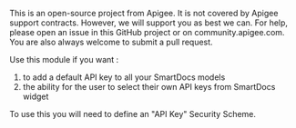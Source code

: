 This is an open-source project from Apigee. It is not covered by Apigee support
contracts. However, we will support you as best we can. For help, please open an
issue in this GitHub project or on community.apigee.com. You are also always
welcome to submit a pull request.

Use this module if you want :
1. to add a default API key to all your SmartDocs models 
2. the ability for the user to select their own API keys from SmartDocs widget

To use this you will need to define an "API Key" Security Scheme.

